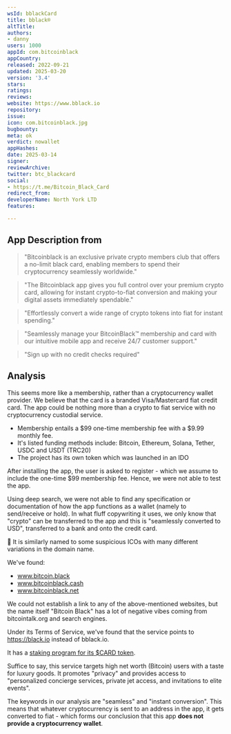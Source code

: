 ```yaml
---
wsId: bblackCard
title: bblack®
altTitle: 
authors:
- danny
users: 1000
appId: com.bitcoinblack
appCountry: 
released: 2022-09-21
updated: 2025-03-20
version: '3.4'
stars: 
ratings: 
reviews: 
website: https://www.bblack.io
repository: 
issue: 
icon: com.bitcoinblack.jpg
bugbounty: 
meta: ok
verdict: nowallet
appHashes: 
date: 2025-03-14
signer: 
reviewArchive: 
twitter: btc_blackcard
social:
- https://t.me/Bitcoin_Black_Card
redirect_from: 
developerName: North York LTD
features: 

---
```


## App Description from 

> "Bitcoinblack is an exclusive private crypto members club that offers a no-limit black card, enabling members to spend their cryptocurrency seamlessly worldwide."

> "The Bitcoinblack app gives you full control over your premium crypto card, allowing for instant crypto-to-fiat conversion and making your digital assets immediately spendable."

> "Effortlessly convert a wide range of crypto tokens into fiat for instant spending."

> "Seamlessly manage your BitcoinBlack™ membership and card with our intuitive mobile app and receive 24/7 customer support."

> "Sign up with no credit checks required"

## Analysis 

This seems more like a membership, rather than a cryptocurrency wallet provider. We believe that the card is a branded Visa/Mastercard fiat credit card. The app could be nothing more than a crypto to fiat service with no cryptocurrency custodial service. 

- Membership entails a $99 one-time membership fee with a $9.99 monthly fee.
- It's listed funding methods include: Bitcoin, Ethereum, Solana, Tether, USDC and USDT (TRC20)
- The project has its own token which was launched in an IDO

After installing the app, the user is asked to register - which we assume to include the one-time $99 membership fee. Hence, we were not able to test the app. 

Using deep search, we were not able to find any specification or documentation of how the app functions as a wallet (namely to send/receive or hold). In what fluff copywriting it uses, we only know that "crypto" can be transferred to the app and this is "seamlessly converted to USD", transferred to a bank and onto the credit card. 

🚩 It is similarly named to some suspicious ICOs with many different variations in the domain name. 

We've found:

- www.bitcoin.black
- www.bitcoinblack.cash
- www.bitcoinblack.net

We could not establish a link to any of the above-mentioned websites, but the name itself "Bitcoin Black" has a lot of negative vibes coming from bitcointalk.org and search engines.

Under its Terms of Service, we've found that the service points to https://black.io instead of bblack.io. 

It has a [staking program for its $CARD token](https://whitepaper.bblack.io/usdcard-tokenomics/burn-mechanism-and-staking-program-analysis). 

Suffice to say, this service targets high net worth (Bitcoin) users with a taste for luxury goods. It promotes "privacy" and provides access to "personalized concierge services, private jet access, and invitations to elite events". 

The keywords in our analysis are "seamless" and "instant conversion". This means that whatever cryptocurrency is sent to an address in the app, it gets converted to fiat - which forms our conclusion that this app **does not provide a cryptocurrency wallet**.


